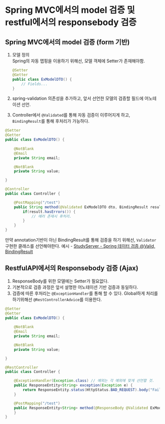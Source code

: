 # Spring MVC에서의 model 검증 및 restful에서의 responsebody 검증

## Spring MVC에서의 model 검증 (form 기반)

1. 모델 정의  
    Spring의 자동 맵핑을 이용하기 위해선, 모델 객체에 Setter가 존재해야함.
    
    ```java
    @Setter
    @Getter
    public class ExModelDTO() {
        // Fields...
    }
    ```

1. spring-validation 의존성을 추가하고, 앞서 선언한 모델의 검증할 필드에 어노테이션 선언.
1. Controller에서 `@Validated`를 통해 자동 검증이 이루어지게 하고, `BindingResult`를 통해 후처리가 가능하다.

```java
@Setter
@Getter
public class ExModelDTO() {
    
    @NotBlank
    @Email
    private String email;

    @NotBlank
    private String value;

}

@Controller
public class Controller {

    @PostMapping("/test")
    public String method(@Validated ExModelDTO dto, BindingResult result) {
        if(result.hasErrors()) {
            // 에러 존재시 후처리.
        }
    } 
}
```

만약 annotation기반이 아닌 BindingResult를 통해 검증을 하기 위해선, `Validator` 구현한 클래스를 선언해야한다.
예시 - [StudyServer - Spring 데이터 검증 @Valid, BindingResult](https://parkwonhui.github.io/spring/2019/04/22/spring-valid-bindingresult.html)

## RestfulAPI에서의 Responsebody 검증 (Ajax)
1. ResponseBody를 위한 모델에는 Setter가 필요없다.
1. 기본적으로 검증 과정은 앞서 설명한 어노테이션 기반 검증과 동일하다.
1. 검증에 따른 후처리는 `@ExceptionHandler`를 통해 할 수 있다. Global하게 처리를 하기위해선 `@RestControllerAdvice`를 이용한다.

```java
@Setter
@Getter
public class ExModelDTO() {
    
    @NotBlank
    @Email
    private String email;

    @NotBlank
    private String value;

}

@RestController
public class Controller {

    @ExceptionHandler(Exception.class) // 예외는 각 예외에 맞게 선언할 것.
    public ResponseEntity<String> exception(Exception e) {
        return ResponseEntity.status(HttpStatus.BAD_REQUEST).body("Fail");
    }

    @PostMapping("/test")
    public ResponseEntity<String> method(@ResponseBody @Validated ExModelDTO dto) {
    } 
}
```